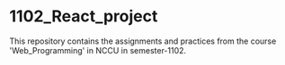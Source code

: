 # 1102_React_project
This repository contains the assignments and practices from the course 'Web_Programming' in NCCU in semester-1102.
